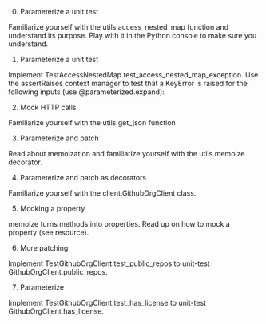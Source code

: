0. Parameterize a unit test

Familiarize yourself with the utils.access_nested_map function and understand its purpose. Play with it in the Python console to make sure you understand.


1. Parameterize a unit test

Implement TestAccessNestedMap.test_access_nested_map_exception. Use the assertRaises context manager to test that a KeyError is raised for the following inputs (use @parameterized.expand):

2. Mock HTTP calls

Familiarize yourself with the utils.get_json function

3. Parameterize and patch

Read about memoization and familiarize yourself with the utils.memoize decorator.

4. Parameterize and patch as decorators

Familiarize yourself with the client.GithubOrgClient class.

5. Mocking a property

memoize turns methods into properties. Read up on how to mock a property (see resource).

6. More patching

Implement TestGithubOrgClient.test_public_repos to unit-test GithubOrgClient.public_repos.

7. Parameterize

Implement TestGithubOrgClient.test_has_license to unit-test GithubOrgClient.has_license.



